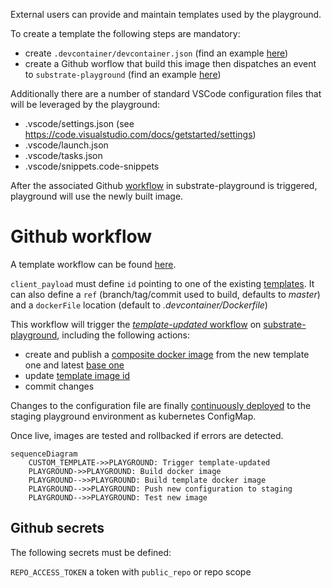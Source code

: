 External users can provide and maintain templates used by the playground.

To create a template the following steps are mandatory:

* create `.devcontainer/devcontainer.json` (find an example [here](.github/workflow-templates/devcontainer.json))
* create a Github worflow that build this image then dispatches an event to `substrate-playground` (find an example [here](.github/workflow-templates/cd-template.yml))

Additionally there are a number of standard VSCode configuration files that will be leveraged by the playground:

* .vscode/settings.json (see https://code.visualstudio.com/docs/getstarted/settings)
* .vscode/launch.json
* .vscode/tasks.json
* .vscode/snippets.code-snippets

After the associated Github [workflow](https://github.com/paritytech/substrate-playground/blob/develop/.github/workflows/event-template-updated.yml) in substrate-playground is triggered, playground will use the newly built image. 

# Github workflow

A template workflow can be found [here](https://github.com/paritytech/substrate-playground/blob/develop/.github/workflow-templates/cd-template.yml).

`client_payload` must define `id` pointing to one of the existing [templates](https://github.com/paritytech/substrate-playground/blob/develop/conf/k8s/overlays/staging/).
It can also define a `ref` (branch/tag/commit used to build, defaults to _master_) and a `dockerFile` location (default to _.devcontainer/Dockerfile_)

This workflow will trigger the [_template-updated_ workflow](https://github.com/paritytech/substrate-playground/blob/develop/.github/workflows/event-template-updated.yml) on [substrate-playground](https://github.com/paritytech/substrate-playground/), including the following actions:

* create and publish a [composite docker image](https://github.com/paritytech/substrate-playground/blob/develop/templates/Dockerfile.template) from the new template one and latest [base one](https://github.com/paritytech/substrate-playground/blob/develop/templates/Dockerfile.base)
* update [template image id](https://github.com/paritytech/substrate-playground/tree/develop/conf/k8s/overlays/staging/templates)
* commit changes

Changes to the configuration file are finally [continuously deployed](https://github.com/paritytech/substrate-playground/blob/develop/.github/workflows/cd-templates.yml) to the staging playground environment as kubernetes ConfigMap.

Once live, images are tested and rollbacked if errors are detected.


```mermaid
sequenceDiagram
	CUSTOM_TEMPLATE->>PLAYGROUND: Trigger template-updated
	PLAYGROUND->>PLAYGROUND: Build docker image
	PLAYGROUND-->>PLAYGROUND: Build template docker image
	PLAYGROUND-->>PLAYGROUND: Push new configuration to staging
    PLAYGROUND-->>PLAYGROUND: Test new image
```

## Github secrets

The following secrets must be defined:

`REPO_ACCESS_TOKEN` a token with `public_repo` or repo scope
